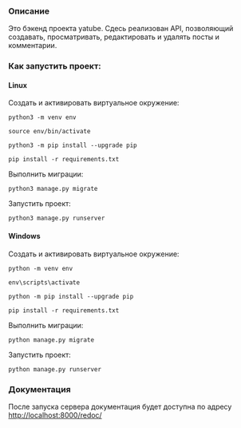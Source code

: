 ### Описание
Это бэкенд проекта yatube.
Сдесь реализован API, позволяющий создавать, просматривать, редактировать и удалять посты и комментарии.

### Как запустить проект:

#### Linux
Создать и активировать виртуальное окружение:

```
python3 -m venv env
```

```
source env/bin/activate
```

```
python3 -m pip install --upgrade pip
```

```
pip install -r requirements.txt
```

Выполнить миграции:

```
python3 manage.py migrate
```

Запустить проект:

```
python3 manage.py runserver
```

#### Windows
Создать и активировать виртуальное окружение:

```
python -m venv env
```

```
env\scripts\activate
```

```
python -m pip install --upgrade pip
```

```
pip install -r requirements.txt
```

Выполнить миграции:

```
python manage.py migrate
```

Запустить проект:

```
python manage.py runserver
```

### Документация
После запуска сервера документация будет доступна по адресу [http://localhost:8000/redoc/](http://localhost:8000/redoc/)